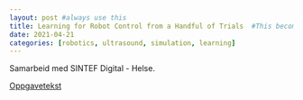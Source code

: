 ```yaml
---
layout: post #always use this
title: Learning for Robot Control from a Handful of Trials  #This becomes the title of the page
date: 2021-04-21
categories: [robotics, ultrasound, simulation, learning]
---
```


Samarbeid med SINTEF Digital - Helse. 

[Oppgavetekst](../assets/RoboticUltrasound.pdf)

